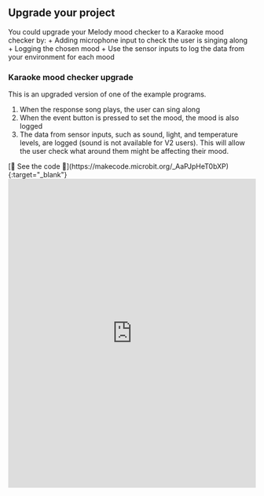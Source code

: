 ## Upgrade your project

<div style="display: flex; flex-wrap: wrap">
<div style="flex-basis: 200px; flex-grow: 1; margin-right: 15px;">
You could upgrade your Melody mood checker to a Karaoke mood checker by:
+ Adding microphone input to check the user is singing along
+ Logging the chosen mood
+ Use the sensor inputs to log the data from your environment for each mood
</div>
</div>

<div style="display: flex; flex-wrap: wrap">
<div style="flex-basis: 200px; flex-grow: 1">  

### Karaoke mood checker upgrade

This is an upgraded version of one of the example programs.

1. When the response song plays, the user can sing along
2. When the event button is pressed to set the mood, the mood is also logged
3. The data from sensor inputs, such as sound, light, and temperature levels, are logged (sound is not available for V2 users). This will allow the user check what around them might be affecting their mood.

</div>
<div>
[👀 See the code 👀](https://makecode.microbit.org/_AaPJpHeT0bXP){:target="_blank"}
<div style="position:relative;height:0;padding-bottom:125%;overflow:hidden;"><iframe style="position:absolute;top:0;left:0;width:100%;height:100%;" src="https://makecode.microbit.org/---run?id=_AaPJpHeT0bXP" allowfullscreen="allowfullscreen" sandbox="allow-popups allow-forms allow-scripts allow-same-origin" frameborder="0"></iframe></div>

</div>

